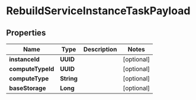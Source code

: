 

# RebuildServiceInstanceTaskPayload


## Properties

Name | Type | Description | Notes
------------ | ------------- | ------------- | -------------
**instanceId** | **UUID** |  |  [optional]
**computeTypeId** | **UUID** |  |  [optional]
**computeType** | **String** |  |  [optional]
**baseStorage** | **Long** |  |  [optional]



